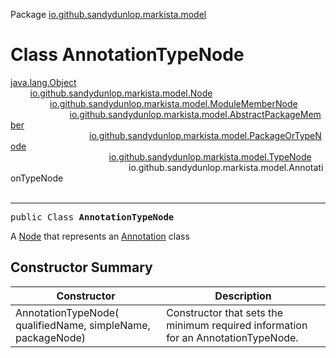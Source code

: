 Package [io.github.sandydunlop.markista.model](index.md)

# Class AnnotationTypeNode
[java.lang.Object](https://docs.oracle.com/en/java/javase/24/docs/api/java.base/java/lang/Object.html)<br/>
        [io.github.sandydunlop.markista.model.Node](Node.md)<br/>
                [io.github.sandydunlop.markista.model.ModuleMemberNode](ModuleMemberNode.md)<br/>
                        [io.github.sandydunlop.markista.model.AbstractPackageMember](AbstractPackageMember.md)<br/>
                                [io.github.sandydunlop.markista.model.PackageOrTypeNode](PackageOrTypeNode.md)<br/>
                                        [io.github.sandydunlop.markista.model.TypeNode](TypeNode.md)<br/>
                                                io.github.sandydunlop.markista.model.AnnotationTypeNode<br/>
<br/>

----

<span style="font-family: monospace;">public Class __AnnotationTypeNode__</span>

A [Node](Node.md) that represents an [Annotation](https://docs.oracle.com/en/java/javase/24/docs/api/java.base/java/text/Annotation.html) class


## Constructor Summary

| Constructor                                                   | Description                                                                       |
|---------------------------------------------------------------|-----------------------------------------------------------------------------------|
| AnnotationTypeNode( qualifiedName,  simpleName,  packageNode) | Constructor that sets the minimum required information for an AnnotationTypeNode. |
